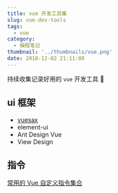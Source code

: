 ```yaml
---
title: vue 开发工具集
slug: vue-dev-tools
tags:
  - vue
category:
  - 编程笔记
thumbnail: '../thumbnails/vue.png'
date: 2018-12-02 21:11:08
---
```


持续收集记录好用的 `vue` 开发工具 🚁

## ui 框架

- [vuesax](https://vuesax.com/)
- element-ui
- Ant Design Vue
- View Design

## 指令

[常用的 Vue 自定义指令集合](/blog/common-vue-custom-command-set)
